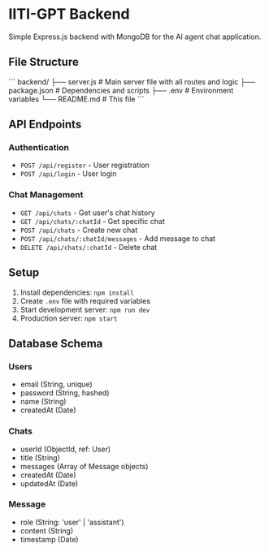 # IITI-GPT Backend

Simple Express.js backend with MongoDB for the AI agent chat application.

## File Structure
\`\`\`
backend/
├── server.js          # Main server file with all routes and logic
├── package.json       # Dependencies and scripts
├── .env              # Environment variables
└── README.md         # This file
\`\`\`

## API Endpoints

### Authentication
- `POST /api/register` - User registration
- `POST /api/login` - User login

### Chat Management
- `GET /api/chats` - Get user's chat history
- `GET /api/chats/:chatId` - Get specific chat
- `POST /api/chats` - Create new chat
- `POST /api/chats/:chatId/messages` - Add message to chat
- `DELETE /api/chats/:chatId` - Delete chat

## Setup
1. Install dependencies: `npm install`
2. Create `.env` file with required variables
3. Start development server: `npm run dev`
4. Production server: `npm start`

## Database Schema

### Users
- email (String, unique)
- password (String, hashed)
- name (String)
- createdAt (Date)

### Chats
- userId (ObjectId, ref: User)
- title (String)
- messages (Array of Message objects)
- createdAt (Date)
- updatedAt (Date)

### Message
- role (String: 'user' | 'assistant')
- content (String)
- timestamp (Date)
